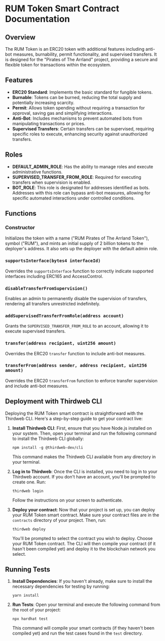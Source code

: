 # RUM Token Smart Contract Documentation

## Overview

The RUM Token is an ERC20 token with additional features including anti-bot measures, burnability, permit functionality, and supervised transfers. It is designed for the "Pirates of The Arrland" project, providing a secure and flexible token for transactions within the ecosystem.

## Features

- **ERC20 Standard**: Implements the basic standard for fungible tokens.
- **Burnable**: Tokens can be burned, reducing the total supply and potentially increasing scarcity.
- **Permit**: Allows token spending without requiring a transaction for approval, saving gas and simplifying interactions.
- **Anti-Bot**: Includes mechanisms to prevent automated bots from manipulating transactions or prices.
- **Supervised Transfers**: Certain transfers can be supervised, requiring specific roles to execute, enhancing security against unauthorized transfers.

## Roles

- **DEFAULT_ADMIN_ROLE**: Has the ability to manage roles and execute administrative functions.
- **SUPERVISED_TRANSFER_FROM_ROLE**: Required for executing transfers when supervision is enabled.
- **BOT_ROLE**: This role is designated for addresses identified as bots. Addresses with this role can bypass anti-bot measures, allowing for specific automated interactions under controlled conditions.


## Functions

### Constructor

Initializes the token with a name ("RUM Pirates of The Arrland Token"), symbol ("RUM"), and mints an initial supply of 2 billion tokens to the deployer's address. It also sets up the deployer with the default admin role.

### `supportsInterface(bytes4 interfaceId)`

Overrides the `supportsInterface` function to correctly indicate supported interfaces including ERC165 and AccessControl.

### `disableTransferFromSupervision()`

Enables an admin to permanently disable the supervision of transfers, rendering all transfers unrestricted indefinitely.

### `addSupervisedTransferFromRole(address account)`

Grants the `SUPERVISED_TRANSFER_FROM_ROLE` to an account, allowing it to execute supervised transfers.

### `transfer(address recipient, uint256 amount)`

Overrides the ERC20 `transfer` function to include anti-bot measures.

### `transferFrom(address sender, address recipient, uint256 amount)`

Overrides the ERC20 `transferFrom` function to enforce transfer supervision and include anti-bot measures.

## Deployment with Thirdweb CLI

Deploying the RUM Token smart contract is straightforward with the Thirdweb CLI. Here's a step-by-step guide to get your contract live:

1. **Install Thirdweb CLI**: First, ensure that you have Node.js installed on your system. Then, open your terminal and run the following command to install the Thirdweb CLI globally:
   ```
   npm install -g @thirdweb-dev/cli
   ```
   This command makes the Thirdweb CLI available from any directory in your terminal.

2. **Log in to Thirdweb**: Once the CLI is installed, you need to log in to your Thirdweb account. If you don't have an account, you'll be prompted to create one. Run:
   ```
   thirdweb login
   ```
   Follow the instructions on your screen to authenticate.


3. **Deploy your contract**: Now that your project is set up, you can deploy your RUM Token smart contract. Make sure your contract files are in the `contracts` directory of your project. Then, run:
   ```
   thirdweb deploy
   ```
   You'll be prompted to select the contract you wish to deploy. Choose your RUM Token contract. The CLI will then compile your contract (if it hasn't been compiled yet) and deploy it to the blockchain network you select.

## Running Tests


1. **Install Dependencies**: If you haven't already, make sure to install the necessary dependencies for testing by running:
   ```
   yarn install
   ```

2. **Run Tests**: Open your terminal and execute the following command from the root of your project:
   ```
   npx hardhat test
   ```
   This command will compile your smart contracts (if they haven't been compiled yet) and run the test cases found in the `test` directory.







